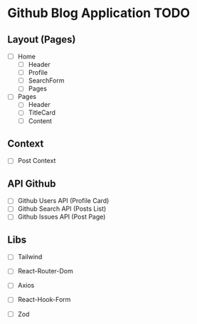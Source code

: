 # Github Blog Application TODO

## Layout (Pages)
- [ ] Home
  - [ ] Header
  - [ ] Profile
  - [ ] SearchForm
  - [ ] Pages
- [ ] Pages
  - [ ] Header
  - [ ] TitleCard
  - [ ] Content

## Context
- [ ] Post Context

## API Github
- [ ] Github Users API (Profile Card)
- [ ] Github Search API (Posts List)
- [ ] Github Issues API (Post Page)

## Libs
- [ ] Tailwind
- [ ] React-Router-Dom
- [ ] Axios
- [ ] React-Hook-Form
- [ ] Zod



